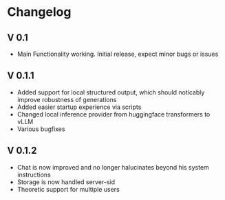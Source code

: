 # Changelog

## V 0.1
- Main Functionality working. Initial release, expect minor bugs or issues

## V 0.1.1
- Added support for local structured output, which should noticably improve robustness of generations
- Added easier startup experience via scripts
- Changed local inference provider from huggingface transformers to vLLM
- Various bugfixes

## V 0.1.2
- Chat is now improved and no longer halucinates beyond his system instructions
- Storage is now handled server-sid
- Theoretic support for multiple users

